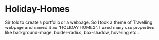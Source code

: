 # Holiday-Homes

Sir told to create a portfolio or a webpage. So I took a theme of Travelling webpage and named it as "HOLIDAY HOMES".
I used many css properties like background-image, border-radius, box-shadow, hovering etc...
